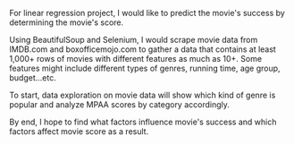 For linear regression project, I would like to predict the movie's success by determining the movie's score. 

Using BeautifulSoup and Selenium, I would scrape movie data from IMDB.com and boxofficemojo.com to gather a data that contains at least 1,000+ rows of movies with different features as much as 10+. Some features might include different types of genres, running time, age group, budget...etc. 

To start, data exploration on movie data will show which kind of genre is popular and analyze MPAA scores by category accordingly. 

By end, I hope to find what factors influence movie's success and which factors affect movie score as a result. 
